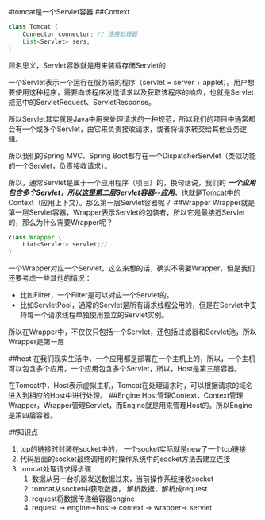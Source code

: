 #tomcat是一个Servlet容器
##Context

```java
class Tomcat {
    Connector connector; // 连接处理器
    List<Servlet> sers;
}
```

顾名思义，Servlet容器就是用来装载存储Servlet的

一个Servlet表示一个运行在服务端的程序（servlet = server + applet）。用户想要使用这种程序，需要向该程序发送请求以及获取该程序的响应，也就是Servlet规范中的ServletRequest、ServletResponse。

所以Servlet其实就是Java中用来处理请求的一种规范，所以我们的项目中通常都会有一个或多个Servlet，由它来负责接收请求，或者将请求转交给其他业务逻辑。

所以我们的Spring MVC、Spring Boot都存在一个DispatcherServlet（类似功能的一个Servlet，负责接收请求）。

所以，通常Servlet是属于一个应用程序（项目）的，换句话说，我们的 ***一个应用包含多个Servlet，所以这是第二层Servlet容器--应用***，也就是Tomcat中的Context（应用上下文）。那么第一层Servlet容器呢？
##Wrapper
Wrapper就是第一层Servlet容器，Wrapper表示Servlet的包装者，所以它是最接近Servlet的，那么为什么需要Wrapper呢？

```java
class Wrapper {
    Liat<Servlet> servlet;//
}
```

一个Wrapper对应一个Servlet，这么来想的话，确实不需要Wrapper，但是我们还要考虑一些其他的情况：
+ 比如Filter，一个Filter是可以对应一个Servlet的。
+ 比如ServletPool，通常的Servlet是所有请求线程公用的，但是在Servlet中支持每一个请求线程单独使用独立的Servlet实例。

所以在Wrapper中，不仅仅只包括一个Servlet，还包括过滤器和Servlet池，所以Wrapper是第一层

##host
在我们现实生活中，一个应用都是部署在一个主机上的，所以，一个主机可以包含多个应用，一个应用包含多个Servlet，所以，Host是第三层容器。

在Tomcat中，Host表示虚拟主机，Tomcat在处理请求时，可以根据请求的域名进入到相应的Host中进行处理。
##Engine
Host管理Context，Context管理Wrapper，Wrapper管理Servlet，而Engine就是用来管理Host的。所以Engine是第四层容器。

##知识点
1. tcp的链接时封装在socket中的， 一个socket实际就是new了一个tcp链接
2. 代码层面的socket最终调用的时操作系统中的socket方法去建立连接
3. tomcat处理请求得步骤
    1. 数据从另一台机器发送数据过来，当前操作系统接收socket
    2. tomcat从socket中获取数据， 解析数据，解析成request
    3. request将数据传递给容器engine
    4. request -> engine->host-> context -> wrapper-> servlet